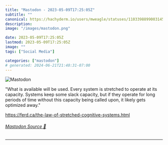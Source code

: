 ```yaml
---
title: "Mastodon - 2023-05-09T17:25:05Z"
subtitle: ""
canonical: https://hachyderm.io/users/mweagle/statuses/110339889900314525
description:
image: "/images/mastodon.png"

date: 2023-05-09T17:25:05Z
lastmod: 2023-05-09T17:25:05Z
image: ""
tags: ["Social Media"]

categories: ["mastodon"]
# generated: 2024-06-21T21:40:31-07:00
---
```

![Mastodon](/images/mastodon.png)

<p>&quot;What is available will be used. Every system is stretched to operate at its capacity. Systems keep some slack capacity, but if they operate for long periods of time without this capacity being called upon, it likely gets optimized away.&quot;</p><p><a href="https://ferd.ca/the-law-of-stretched-cognitive-systems.html" target="_blank" rel="nofollow noopener noreferrer" translate="no"><span class="invisible">https://</span><span class="ellipsis">ferd.ca/the-law-of-stretched-c</span><span class="invisible">ognitive-systems.html</span></a></p>


###### [Mastodon Source 🐘](https://hachyderm.io/@mweagle/110339889900314525)

___
